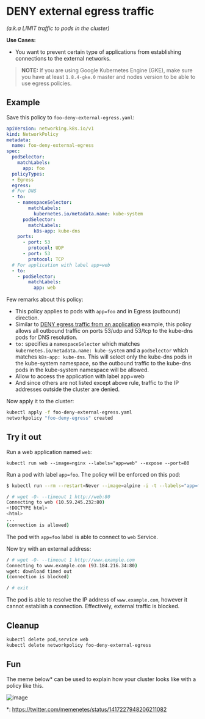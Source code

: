 # DENY external egress traffic

_(a.k.a LIMIT traffic to pods in the cluster)_

**Use Cases:**

- You want to prevent certain type of applications from establishing connections
  to the external networks.

> **NOTE:** If you are using Google Kubernetes Engine (GKE), make sure you have
> at least `1.8.4-gke.0` master and nodes version to be able to use egress
> policies.

## Example

Save this policy to `foo-deny-external-egress.yaml`:

```yaml
apiVersion: networking.k8s.io/v1
kind: NetworkPolicy
metadata:
  name: foo-deny-external-egress
spec:
  podSelector:
    matchLabels:
      app: foo
  policyTypes:
  - Egress
  egress:
  # For DNS
  - to:
    - namespaceSelector:
        matchLabels:
          kubernetes.io/metadata.name: kube-system
      podSelector:
        matchLabels:
          k8s-app: kube-dns
    ports:
      - port: 53
        protocol: UDP
      - port: 53
        protocol: TCP
  # For application with label app=web
  - to: 
    - podSelector:
        matchLabels:
          app: web
```

Few remarks about this policy:

* This policy applies to pods with `app=foo` and in Egress (outbound) direction.
* Similar to [DENY egress traffic from an
  application](11-deny-egress-traffic-from-an-application.md) example, this policy
  allows all outbound traffic on ports 53/udp and 53/tcp to the kube-dns pods for DNS resolution.
* `to:` specifies a `namespaceSelector` which matches `kubernetes.io/metadata.name: kube-system` and a `podSelector` which matches `k8s-app: kube-dns`. This will select only the kube-dns pods in the kube-system namespace, so the outbound traffic to the kube-dns pods in the kube-system namespace will be allowed.
* Allow to access the application with label app=web
* And since others are not listed except above rule, traffic to the IP addresses outside the cluster
  are denied.

Now apply it to the cluster:

```sh
kubectl apply -f foo-deny-external-egress.yaml
networkpolicy "foo-deny-egress" created
```

## Try it out

Run a web application named `web`:

    kubectl run web --image=nginx --labels="app=web" --expose --port=80

Run a pod with label `app=foo`. The policy will be enforced on this pod:

```sh
$ kubectl run --rm --restart=Never --image=alpine -i -t --labels="app=foo" test -- ash

/ # wget -O- --timeout 1 http://web:80
Connecting to web (10.59.245.232:80)
<!DOCTYPE html>
<html>
...
(connection is allowed)
```

The pod with `app=foo` label is able to connect to `web` Service.

Now try with an external address:

```sh
/ # wget -O- --timeout 1 http://www.example.com
Connecting to www.example.com (93.184.216.34:80)
wget: download timed out
(connection is blocked)

/ # exit
```

The pod is able to resolve the IP address of `www.example.com`, however it
cannot establish a connection. Effectively, external traffic is blocked.

## Cleanup

```sh
kubectl delete pod,service web
kubectl delete networkpolicy foo-deny-external-egress
```

## Fun

The meme below* can be used to explain how your cluster looks like with a policy like this.

![image](https://user-images.githubusercontent.com/14810215/126358758-5b14dcd3-79df-4f85-a248-ee6b36e2e90e.png)

*: https://twitter.com/memenetes/status/1417227948206211082


